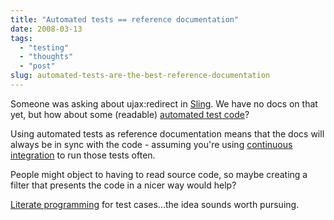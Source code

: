 ```yaml
---
title: "Automated tests == reference documentation"
date: 2008-03-13
tags: 
  - "testing"
  - "thoughts"
  - "post"
slug: automated-tests-are-the-best-reference-documentation
---
```


Someone was asking about ujax:redirect in [Sling](http://incubator.apache.org/sling). We have no docs on that yet, but how about some (readable) [automated test code](http://svn.apache.org/repos/asf/incubator/sling/trunk/launchpad/webapp/src/test/java/org/apache/sling/launchpad/webapp/integrationtest/PostRedirectTest.java)?

Using automated tests as reference documentation means that the docs will always be in sync with the code - assuming you're using [continuous integration](http://vmbuild.apache.org/continuum/projectGroupSummary.action?projectGroupId=53) to run those tests often.

People might object to having to read source code, so maybe creating a filter that presents the code in a nicer way would help?

[Literate programming](http://en.wikipedia.org/wiki/Literate_programming) for test cases...the idea sounds worth pursuing.
